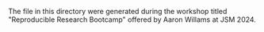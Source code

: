 The file in this directory were generated during the workshop titled "Reproducible Research Bootcamp" offered by Aaron Willams at JSM 2024.